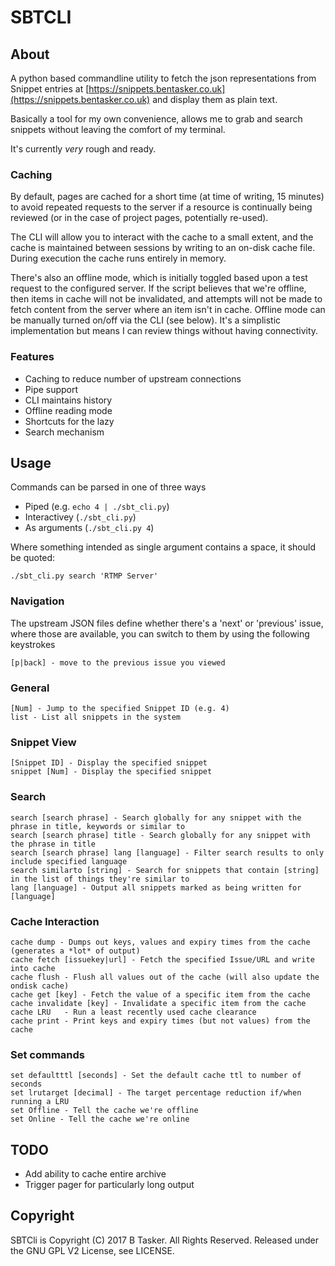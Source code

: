 # SBTCLI


## About

A python based commandline utility to fetch the json representations from Snippet entries at [https://snippets.bentasker.co.uk](https://snippets.bentasker.co.uk) and display them as plain text.

Basically a tool for my own convenience, allows me to grab and search snippets without leaving the comfort of my terminal.

It's currently *very* rough and ready.


### Caching

By default, pages are cached for a short time (at time of writing, 15 minutes) to avoid repeated requests to the server if a resource is continually being reviewed (or in the case of project pages, potentially re-used).

The CLI will allow you to interact with the cache to a small extent, and the cache is maintained between sessions by writing to an on-disk cache file. During execution the cache runs entirely in memory.

There's also an offline mode, which is initially toggled based upon a test request to the configured server. If the script believes that we're offline, then items in cache will not be invalidated, and attempts will not be made to fetch content from the server where an item isn't in cache. Offline mode can be manually turned on/off via the CLI (see below). It's a simplistic implementation but means I can review things without having connectivity.




### Features

* Caching to reduce number of upstream connections
* Pipe support
* CLI maintains history
* Offline reading mode
* Shortcuts for the lazy
* Search mechanism



## Usage


Commands can be parsed in one of three ways

* Piped (e.g. `echo 4 | ./sbt_cli.py`)
* Interactivey (`./sbt_cli.py`)
* As arguments (`./sbt_cli.py 4`)

Where something intended as single argument contains a space, it should be quoted:

    ./sbt_cli.py search 'RTMP Server'


### Navigation

The upstream JSON files define whether there's a 'next' or 'previous' issue, where those are available, you can switch to them by using the following keystrokes

    [p|back] - move to the previous issue you viewed
    

### General

    [Num] - Jump to the specified Snippet ID (e.g. 4)
    list - List all snippets in the system


### Snippet View

    [Snippet ID] - Display the specified snippet
    snippet [Num] - Display the specified snippet


### Search

    search [search phrase] - Search globally for any snippet with the phrase in title, keywords or similar to
    search [search phrase] title - Search globally for any snippet with the phrase in title
    search [search phrase] lang [language] - Filter search results to only include specified language
    search similarto [string] - Search for snippets that contain [string] in the list of things they're similar to
    lang [language] - Output all snippets marked as being written for [language]
    
    
### Cache Interaction

    cache dump - Dumps out keys, values and expiry times from the cache (generates a *lot* of output)
    cache fetch [issuekey|url] - Fetch the specified Issue/URL and write into cache
    cache flush - Flush all values out of the cache (will also update the ondisk cache)
    cache get [key] - Fetch the value of a specific item from the cache
    cache invalidate [key] - Invalidate a specific item from the cache
    cache LRU   - Run a least recently used cache clearance
    cache print - Print keys and expiry times (but not values) from the cache

### Set commands

    set defaultttl [seconds] - Set the default cache ttl to number of seconds
    set lrutarget [decimal] - The target percentage reduction if/when running a LRU
    set Offline - Tell the cache we're offline
    set Online - Tell the cache we're online



## TODO

* Add ability to cache entire archive
* Trigger pager for particularly long output
    
    
## Copyright


SBTCli is Copyright (C) 2017 B Tasker. All Rights Reserved.
Released under the GNU GPL V2 License, see LICENSE.
